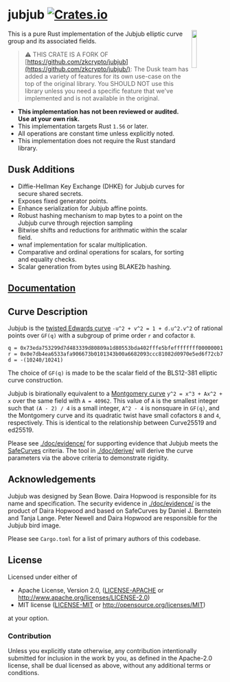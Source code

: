# jubjub [![Crates.io](https://img.shields.io/crates/v/jubjub.svg)](https://crates.io/crates/dusk-jubjub) #

<img
 width="15%"
 align="right"
 src="https://raw.githubusercontent.com/zcash/zips/master/protocol/jubjub.png"/>

This is a pure Rust implementation of the Jubjub elliptic curve group and its associated fields.

> :warning: THIS CRATE IS A FORK OF [https://github.com/zkcrypto/jubjub](https://github.com/zkcrypto/jubjub/): The Dusk team has added a variety of features for its own use-case on the top of the original library. You SHOULD NOT use this library unless you need a specific feature that we've implemented and is not available in the original.

* **This implementation has not been reviewed or audited. Use at your own risk.**
* This implementation targets Rust `1.56` or later.
* All operations are constant time unless explicitly noted.
* This implementation does not require the Rust standard library.

## Dusk Additions

- Diffie-Hellman Key Exchange (DHKE) for Jubjub curves for secure shared secrets.
- Exposes fixed generator points.
- Enhance serialization for Jubjub affine points.
- Robust hashing mechanism to map bytes to a point on the Jubjub curve through rejection sampling
- Bitwise shifts and reductions for arithmatic within the scalar field.
- wnaf implementation for scalar multiplication.
- Comparative and ordinal operations for scalars, for sorting and equality checks.
- Scalar generation from bytes using BLAKE2b hashing.


## [Documentation](https://docs.rs/dusk-jubjub/)

## Curve Description

Jubjub is the [twisted Edwards curve](https://en.wikipedia.org/wiki/Twisted_Edwards_curve) `-u^2 + v^2 = 1 + d.u^2.v^2` of rational points over `GF(q)` with a subgroup of prime order `r` and cofactor `8`.

```
q = 0x73eda753299d7d483339d80809a1d80553bda402fffe5bfeffffffff00000001
r = 0x0e7db4ea6533afa906673b0101343b00a6682093ccc81082d0970e5ed6f72cb7
d = -(10240/10241)
```

The choice of `GF(q)` is made to be the scalar field of the BLS12-381 elliptic curve construction.

Jubjub is birationally equivalent to a [Montgomery curve](https://en.wikipedia.org/wiki/Montgomery_curve) `y^2 = x^3 + Ax^2 + x` over the same field with `A = 40962`. This value of `A` is the smallest integer such that `(A - 2) / 4` is a small integer, `A^2 - 4` is nonsquare in `GF(q)`, and the Montgomery curve and its quadratic twist have small cofactors `8` and `4`, respectively. This is identical to the relationship between Curve25519 and ed25519.

Please see [./doc/evidence/](./doc/evidence/) for supporting evidence that Jubjub meets the [SafeCurves](https://safecurves.cr.yp.to/index.html) criteria. The tool in [./doc/derive/](./doc/derive/) will derive the curve parameters via the above criteria to demonstrate rigidity.

## Acknowledgements

Jubjub was designed by Sean Bowe. Daira Hopwood is responsible for its name and specification. The security evidence in [./doc/evidence/](./doc/evidence/) is the product of Daira Hopwood and based on SafeCurves by Daniel J. Bernstein and Tanja Lange. Peter Newell and Daira Hopwood are responsible for the Jubjub bird image.

Please see `Cargo.toml` for a list of primary authors of this codebase.

## License

Licensed under either of

 * Apache License, Version 2.0, ([LICENSE-APACHE](LICENSE-APACHE) or http://www.apache.org/licenses/LICENSE-2.0)
 * MIT license ([LICENSE-MIT](LICENSE-MIT) or http://opensource.org/licenses/MIT)

at your option.

### Contribution

Unless you explicitly state otherwise, any contribution intentionally
submitted for inclusion in the work by you, as defined in the Apache-2.0
license, shall be dual licensed as above, without any additional terms or
conditions.
